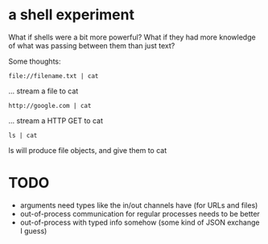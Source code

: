 # a shell experiment

What if shells were a bit more powerful? What if they had more knowledge of what
was passing between them than just text?

Some thoughts:

    file://filename.txt | cat

... stream a file to cat

    http://google.com | cat

... stream a HTTP GET to cat

    ls | cat

ls will produce file objects, and give them to cat

# TODO

* arguments need types like the in/out channels have (for URLs and files)
* out-of-process communication for regular processes needs to be better
* out-of-process with typed info somehow (some kind of JSON exchange I guess)
